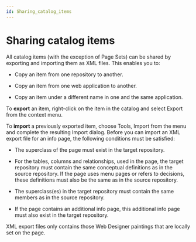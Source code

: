 ```yaml
---
id: Sharing_catalog_items
---
```


# Sharing catalog items

All catalog items (with the exception of Page Sets) can be shared by exporting and importing them as XML files. This enables you to:

- Copy an item from one repository to another.

- Copy an item from one web application to another.
- Copy an item under a different name in one and the same application.

To **export** an item, right-click on the item in the catalog and select Export from the context menu.

To **import** a previously exported item, choose Tools, Import from the menu and complete the resulting Import dialog. Before you can import an XML export file for an info page, the following conditions must be satisfied:

- The superclass of the page must exist in the target repository.
- For the tables, columns and relationships, used in the page, the target repository must contain the same conceptual definitions as in the source repository. If the page uses menu pages or refers to decisions, these definitions must also be the same as in the source repository.
- The superclass(es) in the target repository must contain the same members as in the source repository.

- If the page contains an additional info page, this additional info page must also exist in the target repository.

XML export files only contains those Web Designer paintings that are locally set on the page.